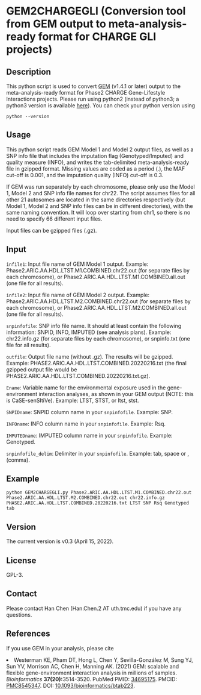 # GEM2CHARGEGLI (Conversion tool from GEM output to meta-analysis-ready format for CHARGE GLI projects)

## Description
This python script is used to convert <a href="https://github.com/large-scale-gxe-methods/GEM">GEM</a> (v1.4.1 or later) output to the meta-analysis-ready format for Phase2 CHARGE Gene-Lifestyle Interactions projects. Please run using python2 (instead of python3; a python3 version is available <a href="https://github.com/pancong419/CHARGE-GLI">here</a>). You can check your python version using
```
python --version
```

## Usage
This python script reads GEM Model 1 and Model 2 output files, as well as a
SNP info file that includes the imputation flag (Genotyped/Imputed) and
quality measure (INFO), and writes the tab-delimited meta-analysis-ready file
in gzipped format. Missing values are coded as a period (.), the MAF cut-off
is 0.001, and the imputation quality (INFO) cut-off is 0.3.

If GEM was run separately by each chromosome, please only use the Model 1,
Model 2 and SNP info file names for chr22. The script assumes files for all
other 21 autosomes are located in the same directories respectively (but Model
1, Model 2 and SNP info files can be in different directories), with the same
naming convention. It will loop over starting from chr1, so there is no need
to specify 66 different input files.

Input files can be gzipped files (.gz).

## Input
`infile1`:
      Input file name of GEM Model 1 output. Example: Phase2.ARIC.AA.HDL.LTST.M1.COMBINED.chr22.out (for separate files by each chromosome), or Phase2.ARIC.AA.HDL.LTST.M1.COMBINED.all.out (one file for all results).
      
`infile2`:
      Input file name of GEM Model 2 output. Example: Phase2.ARIC.AA.HDL.LTST.M2.COMBINED.chr22.out (for separate files by each chromosome), or Phase2.ARIC.AA.HDL.LTST.M2.COMBINED.all.out (one file for all results).
      
`snpinfofile`:
      SNP info file name. It should at least contain the following information: SNPID, INFO, IMPUTED (see analysis plans). Example: chr22.info.gz (for separate files by each chromosome), or snpinfo.txt (one file for all results).
      
`outfile`:
      Output file name (without .gz). The results will be gzipped. Example: PHASE2.ARIC.AA.HDL.LTST.COMBINED.20220216.txt (the final gzipped output file would be PHASE2.ARIC.AA.HDL.LTST.COMBINED.20220216.txt.gz).
      
`Ename`:
      Variable name for the environmental exposure used in the gene-environment interaction analyses, as shown in your GEM output (NOTE: this is CaSE-senSItiVe). Example: LTST, STST, or ltst, stst.
      
`SNPIDname`:
      SNPID column name in your `snpinfofile`. Example: SNP.
      
`INFOname`:
      INFO column name in your `snpinfofile`. Example: Rsq.
      
`IMPUTEDname`:
      IMPUTED column name in your `snpinfofile`. Example: Genotyped.
      
`snpinfofile_delim`:
      Delimiter in your `snpinfofile`. Example: tab, space or , (comma).

## Example
```
python GEM2CHARGEGLI.py Phase2.ARIC.AA.HDL.LTST.M1.COMBINED.chr22.out Phase2.ARIC.AA.HDL.LTST.M2.COMBINED.chr22.out chr22.info.gz PHASE2.ARIC.AA.HDL.LTST.COMBINED.20220216.txt LTST SNP Rsq Genotyped tab
```

## Version
The current version is v0.3 (April 15, 2022).

## License
GPL-3.

## Contact
Please contact Han Chen (Han.Chen.2 AT uth.tmc.edu) if you have any questions.

## References
<p>If you use GEM in your analysis, please cite
<li>Westerman KE, Pham DT, Hong L, Chen Y, Sevilla-González M, Sung YJ, Sun YV, Morrison AC, Chen H, Manning AK. (2021) GEM: scalable and flexible gene-environment interaction analysis in millions of samples. <em>Bioinformatics</em> <b>37(20):</b>3514-3520. PubMed PMID: <a href="https://www.ncbi.nlm.nih.gov/pubmed/34695175">34695175</a>. PMCID: <a href="https://www.ncbi.nlm.nih.gov/pmc/articles/PMC8545347/">PMC8545347</a>. DOI: <a href="https://doi.org/10.1093/bioinformatics/btab223">10.1093/bioinformatics/btab223</a>.</li></p>
